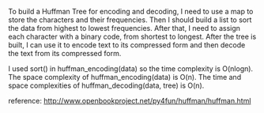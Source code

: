 To build a Huffman Tree for encoding and decoding, I need to use a map to store the characters and their frequencies. Then I should build a list to sort the data from highest to lowest frequencies. After that, I need to assign each character with a binary code, from shortest to longest. After the tree is built, I can use it to encode text to its compressed form and then decode the text from its compressed form.

I used sort() in huffman_encoding(data) so the time complexity is O(nlogn). The space complexity of huffman_encoding(data) is O(n). The time and space complexities of huffman_decoding(data, tree) is O(n).

reference:
http://www.openbookproject.net/py4fun/huffman/huffman.html